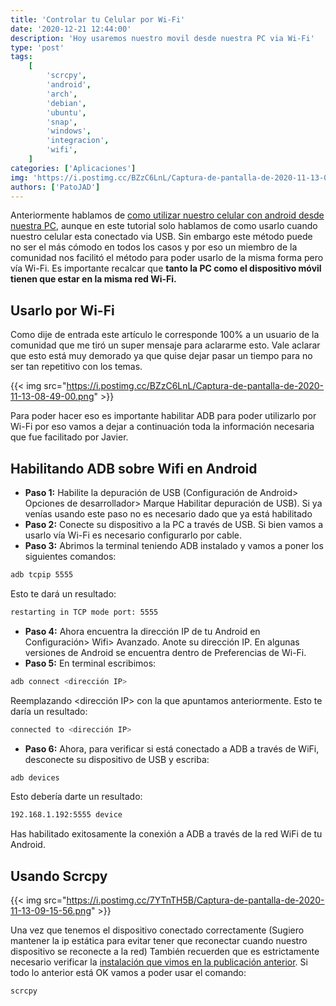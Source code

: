 ```yaml
---
title: 'Controlar tu Celular por Wi-Fi'
date: '2020-12-21 12:44:00'
description: 'Hoy usaremos nuestro movil desde nuestra PC via Wi-Fi'
type: 'post'
tags:
    [
        'scrcpy',
        'android',
        'arch',
        'debian',
        'ubuntu',
        'snap',
        'windows',
        'integracion',
        'wifi',
    ]
categories: ['Aplicaciones']
img: 'https://i.postimg.cc/BZzC6LnL/Captura-de-pantalla-de-2020-11-13-08-49-00.png'
authors: ['PatoJAD']
---
```


Anteriormente hablamos de [como utilizar nuestro celular con android desde nuestra PC](/posts/2020/11/scrcpy/), aunque en este tutorial solo hablamos de como usarlo cuando nuestro celular esta conectado via USB. Sin embargo este método puede no ser el más cómodo en todos los casos y por eso un miembro de la comunidad nos facilitó el método para poder usarlo de la misma forma pero vía Wi-Fi. Es importante recalcar que **tanto la PC como el dispositivo móvil tienen que estar en la misma red Wi-Fi.**

## Usarlo por Wi-Fi

Como dije de entrada este artículo le corresponde 100% a un usuario de la comunidad que me tiró un super mensaje para aclararme esto. Vale aclarar que esto está muy demorado ya que quise dejar pasar un tiempo para no ser tan repetitivo con los temas.

{{< img src="https://i.postimg.cc/BZzC6LnL/Captura-de-pantalla-de-2020-11-13-08-49-00.png" >}}

Para poder hacer eso es importante habilitar ADB para poder utilizarlo por Wi-Fi por eso vamos a dejar a continuación toda la información necesaria que fue facilitado por Javier.

## Habilitando ADB sobre Wifi en Android

-   **Paso 1:** Habilite la depuración de USB (Configuración de Android> Opciones de desarrollador> Marque Habilitar depuración de USB). Si ya venías usando este paso no es necesario dado que ya está habilitado
-   **Paso 2:** Conecte su dispositivo a la PC a través de USB. Si bien vamos a usarlo vía Wi-Fi es necesario configurarlo por cable.
-   **Paso 3:** Abrimos la terminal teniendo ADB instalado y vamos a poner los siguientes comandos:

```bash
adb tcpip 5555
```

Esto te dará un resultado:

```bash
restarting in TCP mode port: 5555
```

-   **Paso 4:** Ahora encuentra la dirección IP de tu Android en Configuración> Wifi> Avanzado. Anote su dirección IP. En algunas versiones de Android se encuentra dentro de Preferencias de Wi-Fi.
-   **Paso 5:** En terminal escribimos:

```bash
adb connect <dirección IP>
```

Reemplazando <dirección IP> con la que apuntamos anteriormente. Esto te daría un resultado:

```bash
connected to <dirección IP>
```

-   **Paso 6:** Ahora, para verificar si está conectado a ADB a través de WiFi, desconecte su dispositivo de USB y escriba:

```bash
adb devices
```

Esto debería darte un resultado:

```bash
192.168.1.192:5555 device
```

Has habilitado exitosamente la conexión a ADB a través de la red WiFi de tu Android.

## Usando Scrcpy

{{< img src="https://i.postimg.cc/7YTnTH5B/Captura-de-pantalla-de-2020-11-13-09-15-56.png" >}}

Una vez que tenemos el dispositivo conectado correctamente (Sugiero mantener la ip estática para evitar tener que reconectar cuando nuestro dispositivo se reconecte a la red) También recuerden que es estrictamente necesario verificar la [instalación que vimos en la publicación anterior](/aplicaciones/2020/11/scrcpy/). Si todo lo anterior está OK vamos a poder usar el comando:

```bash
scrcpy
```
